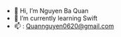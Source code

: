 - 👋   Hi, I’m Nguyen Ba Quan
- 🌱   I’m currently learning Swift
- 📫 : Quannguyen0620@gmail.com

<!---
quannguyen0620bn/quannguyen0620bn is a ✨ special ✨ repository because its `README.md` (this file) appears on your GitHub profile.
You can click the Preview link to take a look at your changes.
--->
